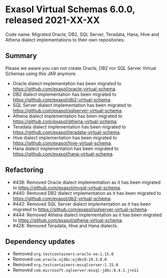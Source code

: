 # Exasol Virtual Schemas 6.0.0, released 2021-XX-XX

Code name: Migrated Oracle, DB2, SQL Server, Teradata, Hana, Hive and Athena dialect implementations to their own repositories.

## Summary

Please we aware you can not create Oracle, DB2 nor SQL Server Virtual Schemas using this JAR anymore.
- Oracle dialect implementation has been migrated to https://github.com/exasol/oracle-virtual-schema.
- DB2 dialect implementation has been migrated to https://github.com/exasol/db2-virtual-schema.
- SQL Server dialect implementation has been migrated to https://github.com/exasol/sqlserver-virtual-schema.
- Athena dialect implementation has been migrated to https://github.com/exasol/athena-virtual-schema.
- Teradata dialect implementation has been migrated to https://github.com/exasol/teradata-virtual-schema.
- Hive dialect implementation has been migrated to https://github.com/exasol/hive-virtual-schema.
- Hana dialect implementation has been migrated to https://github.com/exasol/hana-virtual-schema.

## Refactoring

* #438: Removed Oracle dialect implementation as it has been migrated to https://github.com/exasol/mysql-virtual-schema.
* #440: Removed DB2 dialect implementation as it has been migrated to https://github.com/exasol/db2-virtual-schema.
* #442: Removed SQL Server dialect implementation as it has been migrated to https://github.com/exasol/sqlserver-virtual-schema.
* #444: Removed Athena dialect implementation as it has been migrated to https://github.com/exasol/athena-virtual-schema.
* #428: Removed Teradata, Hive and Hana dialects.

## Dependency updates

* Removed `org.testcontainers:oracle-xe:1.15.0`
* Removed `com.oracle.ojdbc:ojdbc8:19.3.0.0`
* Removed `org.testcontainers:mssqlserver:1.15.0`
* Removed `com.microsoft.sqlserver:mssql-jdbc:8.4.1.jre11`
